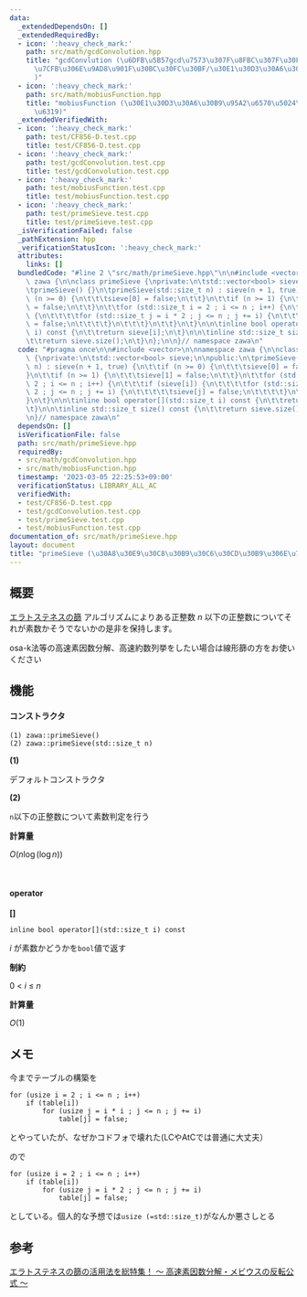 ```yaml
---
data:
  _extendedDependsOn: []
  _extendedRequiredBy:
  - icon: ':heavy_check_mark:'
    path: src/math/gcdConvolution.hpp
    title: "gcdConvlution (\u6DFB\u5B57gcd\u7573\u307F\u8FBC\u307F\u30FB\u7D04\u6570\
      \u7CFB\u306E\u9AD8\u901F\u30BC\u30FC\u30BF/\u30E1\u30D3\u30A6\u30B9\u5909\u63DB\
      )"
  - icon: ':heavy_check_mark:'
    path: src/math/mobiusFunction.hpp
    title: "mobiusFunction (\u30E1\u30D3\u30A6\u30B9\u95A2\u6570\u5024\u306E\u5217\
      \u6319)"
  _extendedVerifiedWith:
  - icon: ':heavy_check_mark:'
    path: test/CF856-D.test.cpp
    title: test/CF856-D.test.cpp
  - icon: ':heavy_check_mark:'
    path: test/gcdConvolution.test.cpp
    title: test/gcdConvolution.test.cpp
  - icon: ':heavy_check_mark:'
    path: test/mobiusFunction.test.cpp
    title: test/mobiusFunction.test.cpp
  - icon: ':heavy_check_mark:'
    path: test/primeSieve.test.cpp
    title: test/primeSieve.test.cpp
  _isVerificationFailed: false
  _pathExtension: hpp
  _verificationStatusIcon: ':heavy_check_mark:'
  attributes:
    links: []
  bundledCode: "#line 2 \"src/math/primeSieve.hpp\"\n\n#include <vector>\n\nnamespace\
    \ zawa {\n\nclass primeSieve {\nprivate:\n\tstd::vector<bool> sieve;\n\npublic:\n\
    \tprimeSieve() {}\n\tprimeSieve(std::size_t n) : sieve(n + 1, true) {\n\t\tif\
    \ (n >= 0) {\n\t\t\tsieve[0] = false;\n\t\t}\n\t\tif (n >= 1) {\n\t\t\tsieve[1]\
    \ = false;\n\t\t}\n\t\tfor (std::size_t i = 2 ; i <= n ; i++) {\n\t\t\tif (sieve[i])\
    \ {\n\t\t\t\tfor (std::size_t j = i * 2 ; j <= n ; j += i) {\n\t\t\t\t\tsieve[j]\
    \ = false;\n\t\t\t\t}\n\t\t\t}\n\t\t}\n\t}\n\n\tinline bool operator[](std::size_t\
    \ i) const {\n\t\treturn sieve[i];\n\t}\n\n\tinline std::size_t size() const {\n\
    \t\treturn sieve.size();\n\t}\n};\n\n}// namespace zawa\n"
  code: "#pragma once\n\n#include <vector>\n\nnamespace zawa {\n\nclass primeSieve\
    \ {\nprivate:\n\tstd::vector<bool> sieve;\n\npublic:\n\tprimeSieve() {}\n\tprimeSieve(std::size_t\
    \ n) : sieve(n + 1, true) {\n\t\tif (n >= 0) {\n\t\t\tsieve[0] = false;\n\t\t\
    }\n\t\tif (n >= 1) {\n\t\t\tsieve[1] = false;\n\t\t}\n\t\tfor (std::size_t i =\
    \ 2 ; i <= n ; i++) {\n\t\t\tif (sieve[i]) {\n\t\t\t\tfor (std::size_t j = i *\
    \ 2 ; j <= n ; j += i) {\n\t\t\t\t\tsieve[j] = false;\n\t\t\t\t}\n\t\t\t}\n\t\t\
    }\n\t}\n\n\tinline bool operator[](std::size_t i) const {\n\t\treturn sieve[i];\n\
    \t}\n\n\tinline std::size_t size() const {\n\t\treturn sieve.size();\n\t}\n};\n\
    \n}// namespace zawa\n"
  dependsOn: []
  isVerificationFile: false
  path: src/math/primeSieve.hpp
  requiredBy:
  - src/math/gcdConvolution.hpp
  - src/math/mobiusFunction.hpp
  timestamp: '2023-03-05 22:25:53+09:00'
  verificationStatus: LIBRARY_ALL_AC
  verifiedWith:
  - test/CF856-D.test.cpp
  - test/gcdConvolution.test.cpp
  - test/primeSieve.test.cpp
  - test/mobiusFunction.test.cpp
documentation_of: src/math/primeSieve.hpp
layout: document
title: "primeSieve (\u30A8\u30E9\u30C8\u30B9\u30C6\u30CD\u30B9\u306E\u7BE9\uFF09"
---
```


## 概要

[エラトステネスの篩](https://ja.wikipedia.org/wiki/%E3%82%A8%E3%83%A9%E3%83%88%E3%82%B9%E3%83%86%E3%83%8D%E3%82%B9%E3%81%AE%E7%AF%A9) アルゴリズムによりある正整数 $n$ 以下の正整数についてそれが素数かそうでないかの是非を保持します。

osa-k法等の高速素因数分解、高速約数列挙をしたい場合は線形篩の方をお使いください


## 機能

#### コンストラクタ

```
(1) zawa::primeSieve() 
(2) zawa::primeSieve(std::size_t n)
```

**(1)**

デフォルトコンストラクタ

**(2)**

`n`以下の正整数について素数判定を行う

**計算量**

$O(n\log (\log n))$

<br />

#### operator

**[]**
```
inline bool operator[](std::size_t i) const
```
$i$ が素数かどうかを`bool`値で返す

**制約**

$0\ <\ i\ \le\ n$

**計算量**

$O(1)$


## メモ

今までテーブルの構築を
```
for (usize i = 2 ; i <= n ; i++) 
	if (table[i])
		for (usize j = i * i ; j <= n ; j += i)
			table[j] = false;
```

とやっていたが、なぜかコドフォで壊れた(LCやAtCでは普通に大丈夫）

ので

```
for (usize i = 2 ; i <= n ; i++)
	if (table[i])
		for (usize j = i * 2 ; j <= n ; j += i)
			table[j] = false;
```

としている。個人的な予想では`usize (=std::size_t)`がなんか悪さしとる

## 参考


[エラトステネスの篩の活用法を総特集！ 〜 高速素因数分解・メビウスの反転公式 〜](https://qiita.com/drken/items/3beb679e54266f20ab63)
